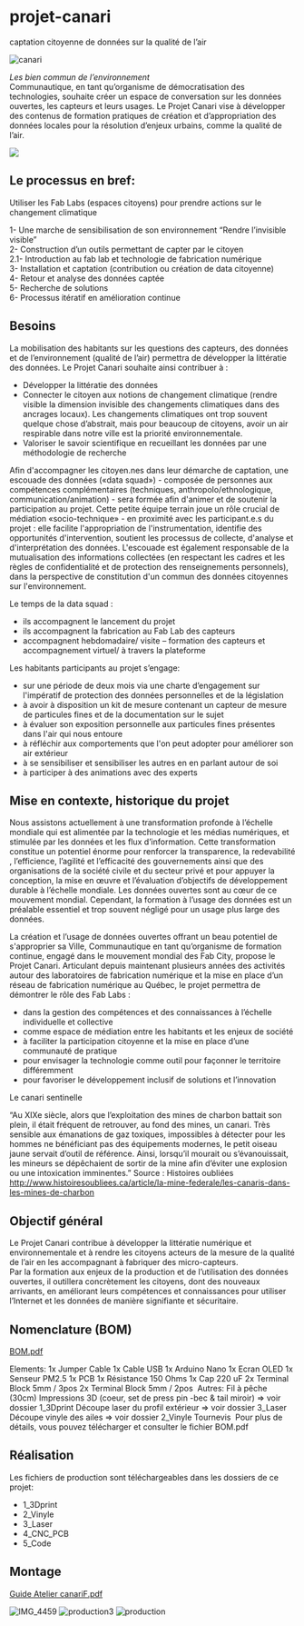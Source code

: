 # projet-canari
captation citoyenne de données sur la qualité de l’air

![canari](https://user-images.githubusercontent.com/65183668/88518769-4cc0e780-cff1-11ea-9ab4-789a533bc584.jpg)

_Les bien commun de l’environnement_  
Communautique, en tant qu’organisme de démocratisation des technologies, souhaite créer un espace de conversation sur les données ouvertes, les capteurs et leurs usages. Le Projet Canari vise à développer des contenus de formation pratiques de création et d’appropriation des données locales pour la résolution d’enjeux urbains, comme la qualité de l’air.  

[![](http://img.youtube.com/vi/Zew5YFMf60w/0.jpg)](http://www.youtube.com/watch?v=Zew5YFMf60w "Click to see our trailer")

## Le processus en bref:  
Utiliser les Fab Labs (espaces citoyens) pour prendre actions sur le changement climatique

1- Une marche de sensibilisation de son environnement  “Rendre l’invisible visible”  
2- Construction d’un outils permettant de capter par le citoyen  
  2.1- Introduction au fab lab et technologie de fabrication numérique  
3- Installation et captation (contribution ou création de data citoyenne)  
4- Retour et analyse des données captée  
5- Recherche de solutions  
6- Processus itératif en amélioration continue  

## Besoins  
La mobilisation des habitants sur les questions des capteurs, des données et de l’environnement (qualité de l’air) permettra de développer la littératie des données.
Le Projet Canari souhaite ainsi contribuer à :
* Développer la littératie des données
* Connecter le citoyen aux notions de changement climatique (rendre visible la dimension invisible des changements climatiques dans des ancrages locaux). Les changements climatiques ont trop souvent quelque chose d’abstrait, mais pour beaucoup de citoyens, avoir un air respirable dans notre ville est la priorité environnementale.
* Valoriser le savoir scientifique en recueillant les données par une méthodologie de recherche  

Afin d'accompagner les citoyen.nes dans leur démarche de captation, une escouade des données («data squad») - composée de personnes aux compétences complémentaires (techniques, anthropolo/ethnologique, communication/animation) - sera formée afin d'animer et de soutenir la participation au projet. Cette petite équipe terrain joue un rôle crucial de médiation «socio-technique» - en proximité avec les participant.e.s du projet : elle facilite l'appropriation de l'instrumentation, identifie des opportunités d'intervention, soutient les processus de collecte, d'analyse et d'interprétation des données. L'escouade est également responsable de la mutualisation des informations collectées (en respectant les cadres et les règles de confidentialité et de protection des renseignements personnels), dans la perspective de constitution d'un commun des données citoyennes sur l'environnement.  

Le temps de la data squad :  
* ils accompagnent le lancement du projet
* ils accompagnent la fabrication au Fab Lab des capteurs
* accompagnent hebdomadaire/ visite – formation des capteurs et accompagnement virtuel/ à travers la plateforme



Les habitants participants au projet s’engage:
* sur une période de deux mois via une charte d’engagement sur l'impératif de protection des données personnelles et de la législation
* à avoir à disposition un kit de mesure contenant un capteur de mesure de particules fines et de la documentation sur le sujet
* à évaluer son exposition personnelle aux particules fines présentes dans l'air qui nous entoure
* à réfléchir aux comportements que l'on peut adopter pour améliorer son air extérieur
* à se sensibiliser et sensibiliser les autres en en parlant autour de soi
* à participer à des animations avec des experts

## Mise en contexte, historique du projet
Nous assistons actuellement à une transformation profonde à l’échelle mondiale qui est alimentée par la technologie et les médias numériques, et stimulée par les données et les flux d’information. Cette transformation constitue un potentiel énorme pour renforcer la transparence, la redevabilité , l’efficience, l’agilité et l’efficacité des gouvernements ainsi que des organisations de la société civile et du secteur privé et pour appuyer la conception, la mise en œuvre et l’évaluation d’objectifs de développement durable à l’échelle mondiale. Les données ouvertes sont au cœur de ce mouvement mondial. Cependant, la formation à l’usage des données est un préalable essentiel et trop souvent négligé pour un usage plus large des données.

La création et l’usage de données ouvertes offrant un beau potentiel de s'approprier sa Ville, Communautique en tant qu’organisme de formation continue, engagé dans le mouvement mondial des Fab City, propose le Projet Canari. Articulant depuis maintenant plusieurs années des activités autour des laboratoires de fabrication numérique et la mise en place d’un réseau de fabrication numérique au Québec, le projet permettra de démontrer le rôle des Fab Labs :
* dans la gestion des compétences et des connaissances à l’échelle individuelle et collective
* comme espace de médiation entre les habitants et les enjeux de société
* à faciliter la participation citoyenne et la mise en place d’une communauté de pratique
* pour envisager la technologie comme outil pour façonner le territoire différemment
* pour favoriser le développement inclusif de solutions et l’innovation

Le canari sentinelle

“Au XIXe siècle, alors que l’exploitation des mines de charbon battait son plein, il était fréquent de retrouver, au fond des mines, un canari. Très sensible aux émanations de gaz toxiques, impossibles à détecter pour les hommes ne bénéficiant pas des équipements modernes, le petit oiseau jaune servait d’outil de référence. Ainsi, lorsqu’il mourait ou s’évanouissait, les mineurs se dépêchaient de sortir de la mine afin d’éviter une explosion ou une intoxication imminentes.” Source : Histoires oubliées http://www.histoiresoubliees.ca/article/la-mine-federale/les-canaris-dans-les-mines-de-charbon﻿

## Objectif général
Le Projet Canari contribue à développer la littératie numérique et environnementale et à rendre les citoyens acteurs de la mesure de la qualité de l’air en les accompagnant à fabriquer des micro-capteurs.  
Par la formation aux enjeux de la production et de l’utilisation des données ouvertes, il outillera concrètement les citoyens, dont des nouveaux arrivants, en améliorant leurs compétences et connaissances pour utiliser l’Internet et les données de manière signifiante et sécuritaire.  

## Nomenclature (BOM)

[BOM.pdf](https://github.com/echofab-communautique/projet-canari/files/5006105/BOM.pdf)

Elements:
1x Jumper Cable
1x Cable USB
1x Arduino Nano
1x Ecran OLED
1x Senseur PM2.5
1x PCB
1x Résistance 150 Ohms
1x Cap 220 uF
2x Terminal Block 5mm / 3pos
2x Terminal Block 5mm / 2pos
﻿
Autres:
Fil à pêche (30cm)
Impressions 3D (coeur, set de press pin -bec & tail miroir) => voir dossier 1_3Dprint
Découpe laser du profil extérieur => voir dossier 3_Laser
Découpe vinyle des ailes => voir dossier 2_Vinyle
Tournevis
﻿
Pour plus de détails, vous pouvez télécharger et consulter le fichier BOM.pdf

## Réalisation  

Les fichiers de production sont téléchargeables dans les dossiers de ce projet:  
* 1_3Dprint  
* 2_Vinyle  
* 3_Laser  
* 4_CNC_PCB
* 5_Code

## Montage  
[Guide Atelier canariF.pdf](https://github.com/echofab-communautique/projet-canari/files/5006104/Guide.Atelier.canariF.pdf)


![IMG_4459](https://user-images.githubusercontent.com/65183668/89019501-aab93c00-d31d-11ea-828e-dc588553d5dd.JPG)
![production3](https://user-images.githubusercontent.com/65183668/88374768-9cf23c80-cd9a-11ea-9560-c96102b47028.png)
![production](https://user-images.githubusercontent.com/65183668/88374770-9ebc0000-cd9a-11ea-9215-9414950eca64.jpg)
